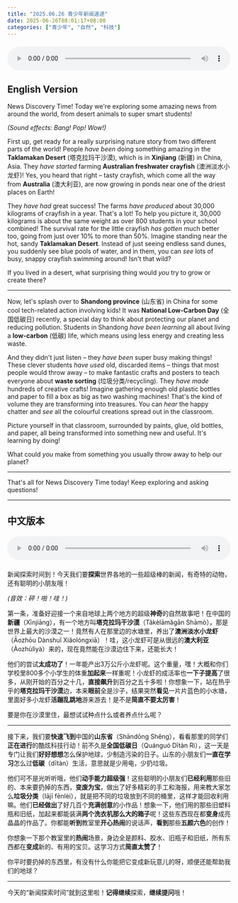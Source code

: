 ```yaml
---
title: "2025.06.26 青少年新闻速递"
date: 2025-06-26T08:01:17+08:00
categories: ["青少年", "自然", "科技"]
---
```

<audio controls style="width: 100%; max-width: 900px; margin: 1.5em 0; display: block;">
  <source src="/mp3/teen_news/20250626.en.mp3" type="audio/mpeg">
</audio>

## English Version

News Discovery Time! Today we're exploring some amazing news from around the world, from desert animals to super smart students!

*(Sound effects: Bang! Pop! Wow!)*

First up, get ready for a really surprising nature story from two different parts of the world! People *have been* doing something amazing in the **Taklamakan Desert** (塔克拉玛干沙漠), which is in **Xinjiang** (新疆) in China, Asia. They *have started* farming **Australian freshwater crayfish** (澳洲淡水小龙虾)! Yes, you heard that right – tasty crayfish, which come all the way from **Australia** (澳大利亚), are now growing in ponds near one of the driest places on Earth!

They *have had* great success! The farms *have produced* about 30,000 kilograms of crayfish in a year. That's a lot! To help you picture it, 30,000 kilograms is about the same weight as over 800 students in your school combined! The survival rate for the little crayfish *has gotten* much better too, going from just over 10% to more than 50%. Imagine standing near the hot, sandy **Taklamakan Desert**. Instead of just seeing endless sand dunes, you suddenly see blue pools of water, and in them, you can *see* lots of busy, snappy crayfish swimming around! Isn't that wild?

If you lived in a desert, what surprising thing would *you* try to grow or create there?

***

Now, let's splash over to **Shandong province** (山东省) in China for some cool tech-related action involving kids! It was **National Low-Carbon Day** (全国低碳日) recently, a special day to think about protecting our planet and reducing pollution. Students in Shandong *have been learning* all about living a **low-carbon** (低碳) life, which means using less energy and creating less waste.

And they didn't just listen – they *have been* super busy making things! These clever students *have used* old, discarded items – things that most people would throw away – to make fantastic crafts and posters to teach everyone about **waste sorting** (垃圾分类/recycling). They *have made* hundreds of creative crafts! Imagine gathering enough old plastic bottles and paper to fill a box as big as two washing machines! That's the kind of volume they are transforming into treasures. You can *hear* the happy chatter and *see* all the colourful creations spread out in the classroom.

Picture yourself in that classroom, surrounded by paints, glue, old bottles, and paper, all being transformed into something new and useful. It's learning by doing!

What could *you* make from something you usually throw away to help our planet?

***

That's all for News Discovery Time today! Keep exploring and asking questions!

---

## 中文版本
<audio controls style="width: 100%; max-width: 900px; margin: 1.5em 0; display: block;">
  <source src="/mp3/teen_news/20250626.cn.mp3" type="audio/mpeg">
</audio>

新闻探索时间到！今天我们要**探索**世界各地的一些超级棒的新闻，有奇特的动物，还有聪明的小朋友哦！

*(音效：砰！啪！哇！)*

第一条，准备好迎接一个来自地球上两个地方的超级**神奇**的自然故事吧！在中国的**新疆**（Xīnjiāng），有一个地方叫**塔克拉玛干沙漠**（Tǎkèlāmǎgān Shāmò），那是世界上最大的沙漠之一！竟然有人在那里边的水塘里，养出了**澳洲淡水小龙虾**（Āozhōu Dànshuǐ Xiǎolóngxiā）！哇，这小龙虾可是从很远的**澳大利亚**（Àozhùlìyà）来的，现在竟然能在沙漠边住下来，还能长大！

他们的尝试**太成功了**！一年能产出3万公斤小龙虾呢。这个重量，嘿！大概和你们学校里800多个小学生的体重**加起来**一样重呢！小龙虾的成活率也**一下子提高**了很多，从刚开始的百分之十几，**直接飙升**到百分之五十多啦！你想象一下，站在热乎乎的**塔克拉玛干沙漠**边，本来**眼前**全是沙子，结果突然**看见**一片片蓝色的小水塘，里面好多小龙虾**活蹦乱跳地**游来游去！是不是**简直不要太厉害**！

要是你在沙漠里住，最想试试种点什么或者养点什么呢？

***

接下来，我们要**快速飞到**中国的**山东省**（Shāndōng Shěng），看看那里的同学们**正在进行**的酷炫科技行动！前不久是**全国低碳日**（Quánguó Dītàn Rì），这一天是专门让我们**好好想想**怎么保护地球，少制造污染的日子。山东的小朋友们**一直在学习**怎么过**低碳**（dītàn）生活，意思就是少用电，少扔垃圾。

他们可不是光听听哦，他们**动手能力超级强**！这些聪明的小朋友们**已经利用**那些旧的、本来要扔掉的东西，**变废为宝**，做出了好多精彩的手工和海报，用来教大家怎么**垃圾分类**（lājī fēnlèi），就是把不同的垃圾放到不同的桶里，这样才能回收利用嘛。他们**已经做出**了好几百个**充满创意**的小作品！想象一下，他们用的那些旧塑料瓶和旧纸，加起来都能装满**两个洗衣机那么大的箱子**呢！这些东西现在都**变身**成亮晶晶的作品了。你都能**听到**教室里**开心热闹**的说话声，**看到**那些**五颜六色**的创作！

你想象一下那个教室里的**热闹**场景，身边全是颜料、胶水、旧瓶子和旧纸，所有东西都在**变成**新的、有用的宝贝。这学习方式**简直太赞了**！

你平时要扔掉的东西里，有没有什么你能把它变成新玩意儿的呀，顺便还能帮助我们的地球？

***

今天的“新闻探索时间”就到这里啦！**记得继续**探索，**继续提问**哦！